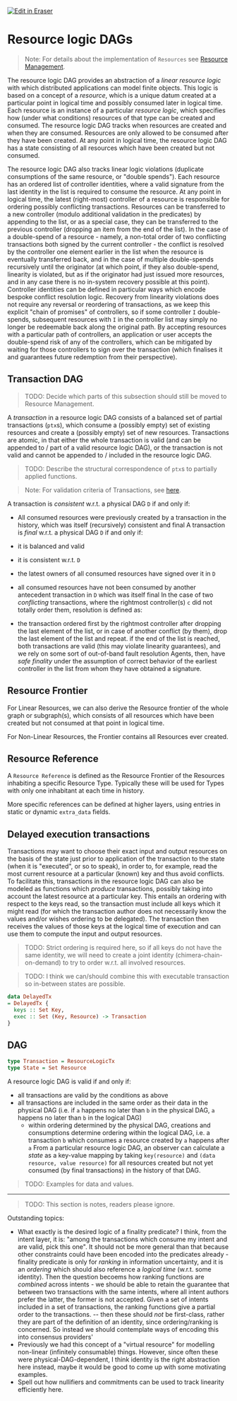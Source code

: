 <p><a target="_blank" href="https://app.eraser.io/workspace/hSBKOX0QaNW9dK4g4S05" id="edit-in-eraser-github-link"><img alt="Edit in Eraser" src="https://firebasestorage.googleapis.com/v0/b/second-petal-295822.appspot.com/o/images%2Fgithub%2FOpen%20in%20Eraser.svg?alt=media&amp;token=968381c8-a7e7-472a-8ed6-4a6626da5501"></a></p>

# Resource logic DAGs
>  Note: For details about the implementation of `Resources` see [﻿Resource Management](../resource.md#resource-management). 

The resource logic DAG provides an abstraction of a _linear resource logic_ with which distributed applications can model finite objects. This logic is based on a concept of a _resource_, which is a unique datum created at a particular point in logical time and possibly consumed later in logical time. Each resource is an instance of a particular _resource logic_, which specifies how (under what conditions) resources of that type can be created and consumed. The resource logic DAG tracks when resources are created and when they are consumed. Resources are only allowed to be consumed after they have been created. At any point in logical time, the resource logic DAG has a state consisting of all resources which have been created but not consumed. 

The resource logic DAG also tracks linear logic violations (duplicate consumptions of the same resource, or "double spends"). Each resource has an ordered list of controller identities, where a valid signature from the last identity in the list is required to consume the resource. At any point in logical time, the latest (right-most) controller of a resource is responsible for ordering possibly conflicting transactions. Resources can be transferred to a new controller (modulo additional validation in the predicates) by appending to the list, or as a special case, they can be transferred to the previous controller (dropping an item from the end of the list). In the case of a double-spend of a resource - namely, a non-total order of two conflicting transactions both signed by the current controller - the conflict is resolved by the controller one element earlier in the list when the resource is eventually transferred back, and in the case of multiple double-spends recursively until the originator (at which point, if they also double-spend, linearity is violated, but as if the originator had just issued more resources, and in any case there is no in-system recovery possible at this point). Controller identities can be defined in particular ways which encode bespoke conflict resolution logic. Recovery from linearity violations does not require any reversal or reordering of transactions, as we keep this explicit "chain of promises" of controllers, so if some controller `I` double-spends, subsequent resources with `I` in the controller list may simply no longer be redeemable back along the original path. By accepting resources with a particular path of controllers, an application or user accepts the double-spend risk of any of the controllers, which can be mitigated by waiting for those controllers to sign over the transaction (which finalises it and guarantees future redemption from their perspective).

## Transaction DAG
>  TODO: Decide which parts of this subsection should still be moved to Resource Management. 

A _transaction_ in a resource logic DAG consists of a balanced set of partial transactions (`ptx`s), which consume a (possibly empty) set of existing resources and create a (possibly empty) set of new resources. Transactions are atomic, in that either the whole transaction is valid (and can be appended to / part of a valid resource logic DAG), or the transaction is not valid and cannot be appended to / included in the resource logic DAG. 

>  TODO: Describe the structural correspondence of `ptx`s to partially applied functions. 

>  Note: For validation criteria of Transactions, see [﻿here](../resource.md#transactions-tx). 

A transaction is _consistent_ w.r.t. a physical DAG `D` if and only if:

- All consumed resources were previously created by a transaction in the history, which was itself (recursively) consistent and final
A transaction is _final_ w.r.t. a physical DAG `D` if and only if:

- it is balanced and valid
- it is consistent w.r.t. `D` 
- the latest owners of all consumed resources have signed over it in `D` 
- all consumed resources have not been consumed by another antecedent transaction in `D`  which was itself final
In the case of two _conflicting_ transactions, where the rightmost controller(s) `c` did not totally order them, resolution is defined as:

- the transaction ordered first by the rightmost controller after dropping the last element of the list, or in case of another conflict (by them), drop the last element of the list and repeat. if the end of the list is reached, both transactions are valid (this may violate linearity guarantees), and we rely on some sort of out-of-band fault resolution
Agents, then, have _safe finality_ under the assumption of correct behavior of the earliest controller in the list from whom they have obtained a signature.

## Resource Frontier
For Linear Resources, we can also derive the Resource frontier of the whole graph or subgraph(s), which consists of all resources which have been created but not consumed at that point in logical time. 

For Non-Linear Resources, the Frontier contains all Resources ever created.

## Resource Reference
A `Resource Reference` is defined as the Resource Frontier of the Resources inhabiting a specific Resource Type. Typically these will be used for Types with only one inhabitant at each time in history.

More specific references can be defined at higher layers, using entries in static or dynamic `extra_data` fields.

## Delayed execution transactions
Transactions may want to choose their exact input and output resources on the basis of the state just prior to application of the transaction to the state (when it is "executed", or so to speak), in order to, for example, read the most current resource at a particular (known) key and thus avoid conflicts. To facilitate this, transactions in the resource logic DAG can also be modeled as functions which _produce_ transactions, possibly taking into account the latest resource at a particular key. This entails an ordering with respect to the keys read, so the transaction must include all keys which it might read (for which the transaction author does not necessarily know the values and/or wishes ordering to be delegated). The transaction then receives the values of those keys at the logical time of execution and can use them to compute the input and output resources. 

>  TODO: Strict ordering is required here, so if all keys do not have the same identity, we will need to create a joint identity (chimera-chain-on-demand) to try to order w.r.t. all involved resources. 

>  TODO: I think we can/should combine this with executable transaction so in-between states are possible. 

```haskell
data DelayedTx
= DelayedTx {
  keys :: Set Key,
  exec :: Set (Key, Resource) -> Transaction
}
```
## DAG
```haskell
type Transaction = ResourceLogicTx
type State = Set Resource
```
A resource logic DAG is valid if and only if:

- all transactions are valid by the conditions as above
- all transactions are included in the same order as their data in the physical DAG (i.e. if `a`  happens no later than `b`  in the physical DAG, `a`  happens no later than `b`  in the logical DAG)
    - within ordering determined by the physical DAG, creations and consumptions determine ordering within the logical DAG, i.e. a transaction `b`  which consumes a resource created by `a`  happens after `a` 
From a particular resource logic DAG, an observer can calculate a _state_ as a key-value mapping by taking `key(resource)` and `(data resource, value resource)` for all resources created but not yet consumed (by final transactions) in the history of that DAG.

>  TODO: Examples for data and values. 

---

>  TODO: This section is notes, readers please ignore. 

Outstanding topics:

- What exactly is the desired logic of a finality predicate? I think, from the intent layer, it is: "among the transactions which consume my intent and are valid, pick this one". It should not be more general than that because other constraints could have been encoded into the predicates already - finality predicate is only for _ranking_ in information uncertainty, and it is an _ordering_ which should also reference a _logical time_ (w.r.t. some identity). Then the question becoems how ranking functions are _combined_ across intents - we should be able to retain the guarantee that between two transactions with the same intents, where all intent authors prefer the latter, the former is not accepted. Given a set of intents included in a set of transactions, the ranking functions give a partial order to the transactions. -- then these should _not_ be first-class, rather they are part of the definition of an identity, since ordering/ranking is concerned. So instead we should contemplate ways of encoding this into consensus providers'
- Previously we had this concept of a "virtual resource" for modelling non-linear (infinitely consumable) things. However, since often these were physical-DAG-dependent, I think identity is the right abstraction here instead, maybe it would be good to come up with some motivating examples.
- Spell out how nullifiers and commitments can be used to track linearity efficiently here.



<!--- Eraser file: https://app.eraser.io/workspace/hSBKOX0QaNW9dK4g4S05 --->